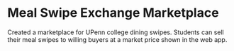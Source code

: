 # Meal Swipe Exchange Marketplace
Created a marketplace for UPenn college dining swipes. Students can sell their meal swipes to willing buyers at a market price shown in the web app.
